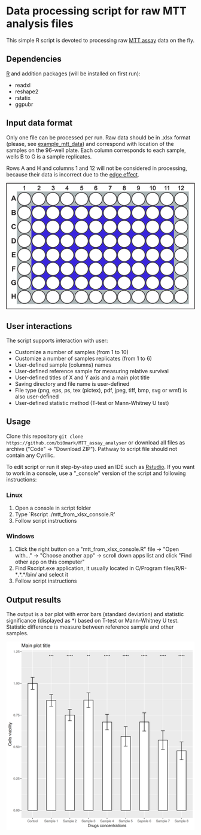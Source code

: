 # Data processing script for raw MTT analysis files

This simple R script is devoted to processing raw [MTT assay](https://en.wikipedia.org/wiki/MTT_assay) data on the fly.

## Dependencies

[R](https://www.r-project.org/) and addition packages (will be installed on first run):

  * readxl
  * reshape2
  * rstatix
  * ggpubr

## Input data format

Only one file can be processed per run. Raw data should be in .xlsx format (please, see [example_mtt_data](example_mtt_data.xls)) and correspond with location of the samples on the 96-well plate. Each column corresponds to each sample, wells B to G is a sample replicates. 

Rows A and H and columns 1 and 12 will not be considered in processing, because their data is incorrect due to the [edge effect](https://www.researchgate.net/publication/341902684_Evaluation_of_plate_edge_effects_in_in-vitro_cell_based_assay).

![](96_well_plate.jpg)

## User interactions

The script supports interaction with user:

  * Customize a number of samples (from 1 to 10)
  * Customize a number of samples replicates (from 1 to 6)
  * User-defined sample (columns) names
  * User-defined reference sample for measuring relative survival
  * User-defined titles of X and Y axis and a main plot title
  * Saving directory and file name is user-defined
  * File type (png, eps, ps, tex (pictex), pdf, jpeg, tiff, bmp, svg or wmf) is also user-defined
  * User-defined statistic method (T-test or Mann-Whitney U test)
  
## Usage

  Clone this repository `git clone https://github.com/bi0mark/MTT_assay_analyser` or download all files as archive ("Code" -> "Download ZIP"). Pathway to script file should not contain any Cyrillic. 
  
  To edit script or run it step-by-step used an IDE such as [Rstudio](https://www.rstudio.com/). If you want to work in a console, use a "_console" version of the script and following instructions:

### Linux

  1. Open a console in script folder 
  2. Type `Rscript ./mtt_from_xlsx_console.R'
  3. Follow script instructions
  
### Windows

  1. Click the right button on a "mtt_from_xlsx_console.R" file -> "Open with..." -> "Choose another app" -> scroll down apps list and click "Find other app on this computer"
  2. Find Rscript.exe application, it usually located in C/Program files/R/R-\*.\*.\*/bin/ and select it
  3. Follow script instructions

## Output results
The output is a bar plot with error bars (standard deviation) and statistic significance (displayed as \*) based on T-test or Mann-Whitney U test. Statistic difference is measure between reference sample and other samples.

![](plot)

